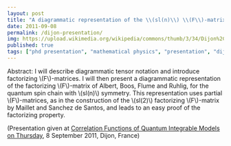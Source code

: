 ```yaml
---
layout: post
title: "A diagrammatic representation of the \\(sl(n)\\) \\(F\\)-matrix (presentation)"
date: 2011-09-08
permalink: /dijon-presentation/
img: https://upload.wikimedia.org/wikipedia/commons/thumb/3/34/Dijon%2C_Burgundy%2C_France.jpeg/640px-Dijon%2C_Burgundy%2C_France.jpeg
published: true
tags: ["phd presentation", "mathematical physics", "presentation", "dijon" ]
---
```


Abstract: I will describe diagrammatic tensor notation and introduce factorizing \\(F\\)-matrices. I will then present a diagrammatic representation of the factorizing \\(F\\)-matrix of Albert, Boos, Flume and Ruhlig, for the quantum spin chain with \\(sl(n)\\) symmetry. This representation uses partial \\(F\\)-matrices, as in the construction of the \\(sl(2)\\) factorizing \\(F\\)-matrix by Maillet and Sanchez de Santos, and leads to an easy proof of the factorizing property.

(Presentation given at [Correlation Functions of Quantum Integrable Models on Thursday](https://cfim11.sciencesconf.org), 8 September 2011, Dijon, France)
